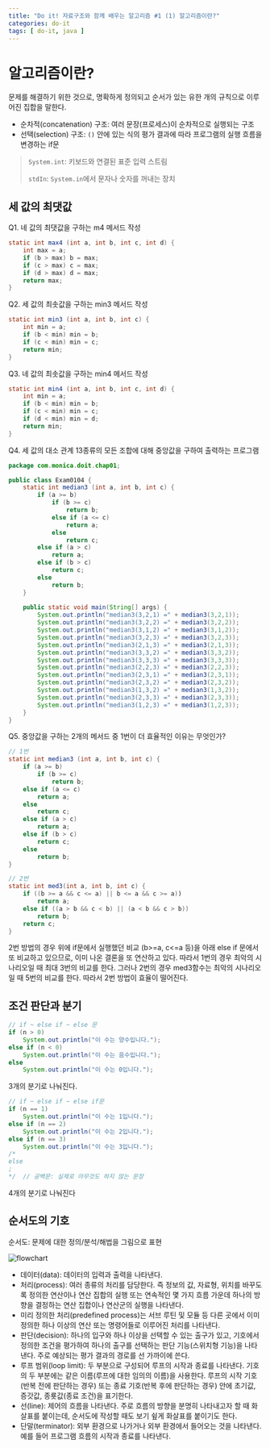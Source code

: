 ```yaml
---
title: "Do it! 자료구조와 함께 배우는 알고리즘 #1 (1) 알고리즘이란?"
categories: do-it
tags: [ do-it, java ]
---
```


# 알고리즘이란?

문제를 해결하기 위한 것으로, 명확하게 정의되고 순서가 있는 유한 개의 규칙으로 이루어진 집합을 말한다.

- 순차적(concatenation) 구조: 여러 문장(프로세스)이 순차적으로 실행되는 구조
- 선택(selection) 구조: `()` 안에 있는 식의 평가 결과에 따라 프로그램의 실행 흐름을 변경하는  if문

>  `System.int`: 키보드와 연결된 표준 입력 스트림
>
> `stdIn`: `System.in`에서 문자나 숫자를 꺼내는 장치



## 세 값의 최댓값

Q1. 네 값의 최댓값을 구하는 m4 메서드 작성

```java
static int max4 (int a, int b, int c, int d) {
    int max = a;
    if (b > max) b = max;
    if (c > max) c = max;
    if (d > max) d = max;
    return max;
}
```

Q2. 세 값의 최솟값을 구하는 min3 메서드 작성

```java
static int min3 (int a, int b, int c) {
    int min = a;
    if (b < min) min = b;
    if (c < min) min = c;
    return min;
}
```

Q3. 네 값의 최솟값을 구하는 min4 메서드 작성

```java
static int min4 (int a, int b, int c, int d) {
    int min = a;
    if (b < min) min = b;
    if (c < min) min = c;
    if (d < min) min = d;
    return min;
}
```

Q4. 세 값의 대소 관계 13종류의 모든 조합에 대해 중앙값을 구하여 출력하는 프로그램

```java
package com.monica.doit.chap01;

public class Exam0104 {
	static int median3 (int a, int b, int c) {
		if (a >= b)
			if (b >= c)
				return b;
			else if (a <= c)
				return a;
			else
				return c;
		else if (a > c)
			return a;
		else if (b > c)
			return c;
		else
			return b;
	}
	
	public static void main(String[] args) {
		System.out.println("median3(3,2,1) =" + median3(3,2,1));
		System.out.println("median3(3,2,2) =" + median3(3,2,2));
		System.out.println("median3(3,1,2) =" + median3(3,1,2));
		System.out.println("median3(3,2,3) =" + median3(3,2,3));
		System.out.println("median3(2,1,3) =" + median3(2,1,3));
		System.out.println("median3(3,3,2) =" + median3(3,3,2));
		System.out.println("median3(3,3,3) =" + median3(3,3,3));
		System.out.println("median3(2,2,3) =" + median3(2,2,3));
		System.out.println("median3(2,3,1) =" + median3(2,3,1));
		System.out.println("median3(2,3,2) =" + median3(2,3,2));
		System.out.println("median3(1,3,2) =" + median3(1,3,2));
		System.out.println("median3(2,3,3) =" + median3(2,3,3));
		System.out.println("median3(1,2,3) =" + median3(1,2,3));
	}
}

```

Q5.  중앙값을 구하는 2개의 메서드 중 1번이 더 효율적인 이유는 무엇인가?

```java
// 1번
static int median3 (int a, int b, int c) {
    if (a >= b)
        if (b >= c)
            return b;
    else if (a <= c)
        return a;
    else
        return c;
    else if (a > c)
        return a;
    else if (b > c)
        return c;
    else
        return b;
}

// 2번
static int med3(int a, int b, int c) {
    if ((b >= a && c <= a) || b <= a && c >= a))
        return a;
    else if ((a > b && c < b) || (a < b && c > b))
        return b;
    return c;
}
```

2번 방법의 경우 위에 if문에서 실행했던 비교 (b>=a, c<=a 등)을 아래 else if 문에서 또 비교하고 있으므로, 이미 나온 결론을 또 연산하고 있다. 따라서 1번의 경우 최악의 시나리오일 때 최대 3번의 비교를 한다. 그러나 2번의 경우 med3함수는 최악의 시나리오일 때 5번의 비교를 한다. 따라서 2번 방법이 효율이 떨어진다.



## 조건 판단과 분기

```java
// if ~ else if ~ else 문
if (n > 0)
    System.out.println("이 수는 양수입니다.");
else if (n < 0)
    System.out.println("이 수는 음수입니다.");
else 
    System.out.println("이 수는 0입니다.");
```

3개의 분기로 나눠진다.

```java
// if ~ else if ~ else if문
if (n == 1)
    System.out.println("이 수는 1입니다.");
else if (n == 2)
    System.out.println("이 수는 2입니다.");
else if (n == 3)
    System.out.println("이 수는 3입니다.");
/*
else
;
*/  // 공백문: 실제로 아무것도 하지 않는 문장
```

4개의 분기로 나눠진다



## 순서도의 기호

순서도: 문제에 대한 정의/분석/해법을 그림으로 표현

![flowchart](https://user-images.githubusercontent.com/50407047/92322028-bceb7000-f069-11ea-87a9-198bcf187452.jpg)

- 데이터(data): 데이터의 입력과 출력을 나타낸다.
- 처리(process): 여러 종류의 처리를 담당한다. 즉 정보의 값, 자료형, 위치를 바꾸도록 정의한 연산이나 연산 집합의 실행 또는 연속적인 몇 가지 흐름 가운데 하나의 방향을 결정하는 연산 집합이나 연산군의 실행을 나타낸다.
- 미리 정의한 처리(predefined process)는 서브 루틴 및 모듈 등 다른 곳에서 이미 정의한 하나 이상의 연산 또는 명령어들로 이루어진 처리를 나타낸다.
- 판단(decision): 하나의 입구와 하나 이상을 선택할 수 있는 출구가 있고, 기호에서 정의한 조건을 평가하여 하나의 출구를 선택하는 판단 기능(스위치형 기능)을 나타낸다. 주로 예상되는 평가 결과의 경로를 선 가까이에 쓴다.  
- 루프 범위(loop limit): 두 부분으로 구성되어 루프의 시작과 종료를 나타낸다. 기호의 두 부분에는 같은 이름(루프에 대한 임의의 이름)을 사용한다. 루프의 시작 기호(반복 전에 판단하는 경우) 또는 종료 기호(반복 후에 판단하는 경우) 안에 초기값, 증갓값, 종룟값(종료 조건)을 표기한다.
- 선(line): 제어의 흐름을 나타낸다. 주로 흐름의 방향을 분명히 나타내고자 할 때 화살표를 붙이는데, 순서도에 작성할 때도 보기 슆게 화살표를 붙이기도 한다.
- 단말(terminator): 외부 환경으로 나가거나 외부 환경에서 들어오는 것을 나타낸다. 예를 들어 프로그램 흐름의 시작과 종료를 나타낸다.